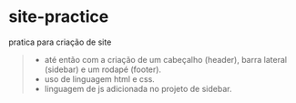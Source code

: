 # site-practice
 pratica para criação de site
 > * até então com a criação de um cabeçalho (header), barra lateral (sidebar) e um rodapé (footer).
 > * uso de linguagem html e css.
 > * linguagem de js adicionada no projeto de sidebar.
